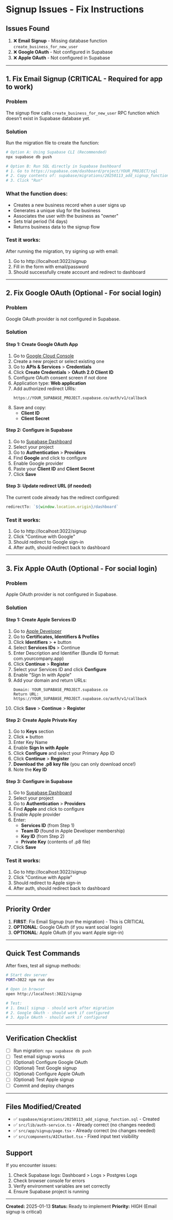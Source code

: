 # Signup Issues - Fix Instructions

## Issues Found

1. ❌ **Email Signup** - Missing database function `create_business_for_new_user`
2. ❌ **Google OAuth** - Not configured in Supabase
3. ❌ **Apple OAuth** - Not configured in Supabase

---

## 1. Fix Email Signup (CRITICAL - Required for app to work)

### Problem
The signup flow calls `create_business_for_new_user` RPC function which doesn't exist in Supabase database yet.

### Solution
Run the migration file to create the function:

```bash
# Option A: Using Supabase CLI (Recommended)
npx supabase db push

# Option B: Run SQL directly in Supabase Dashboard
# 1. Go to https://supabase.com/dashboard/project/YOUR_PROJECT/sql
# 2. Copy contents of: supabase/migrations/20250113_add_signup_function.sql
# 3. Click "Run"
```

### What the function does:
- Creates a new business record when a user signs up
- Generates a unique slug for the business
- Associates the user with the business as "owner"
- Sets trial period (14 days)
- Returns business data to the signup flow

### Test it works:
After running the migration, try signing up with email:
1. Go to http://localhost:3022/signup
2. Fill in the form with email/password
3. Should successfully create account and redirect to dashboard

---

## 2. Fix Google OAuth (Optional - For social login)

### Problem
Google OAuth provider is not configured in Supabase.

### Solution

#### Step 1: Create Google OAuth App
1. Go to [Google Cloud Console](https://console.cloud.google.com/)
2. Create a new project or select existing one
3. Go to **APIs & Services** > **Credentials**
4. Click **Create Credentials** > **OAuth 2.0 Client ID**
5. Configure OAuth consent screen if not done
6. Application type: **Web application**
7. Add authorized redirect URIs:
   ```
   https://YOUR_SUPABASE_PROJECT.supabase.co/auth/v1/callback
   ```
8. Save and copy:
   - **Client ID**
   - **Client Secret**

#### Step 2: Configure in Supabase
1. Go to [Supabase Dashboard](https://supabase.com/dashboard)
2. Select your project
3. Go to **Authentication** > **Providers**
4. Find **Google** and click to configure
5. Enable Google provider
6. Paste your **Client ID** and **Client Secret**
7. Click **Save**

#### Step 3: Update redirect URL (if needed)
The current code already has the redirect configured:
```typescript
redirectTo: `${window.location.origin}/dashboard`
```

### Test it works:
1. Go to http://localhost:3022/signup
2. Click "Continue with Google"
3. Should redirect to Google sign-in
4. After auth, should redirect back to dashboard

---

## 3. Fix Apple OAuth (Optional - For social login)

### Problem
Apple OAuth provider is not configured in Supabase.

### Solution

#### Step 1: Create Apple Services ID
1. Go to [Apple Developer](https://developer.apple.com/account/)
2. Go to **Certificates, Identifiers & Profiles**
3. Click **Identifiers** > **+** button
4. Select **Services IDs** > Continue
5. Enter Description and Identifier (Bundle ID format: com.yourcompany.app)
6. Click **Continue** > **Register**
7. Select your Services ID and click **Configure**
8. Enable "Sign In with Apple"
9. Add your domain and return URLs:
   ```
   Domain: YOUR_SUPABASE_PROJECT.supabase.co
   Return URL: https://YOUR_SUPABASE_PROJECT.supabase.co/auth/v1/callback
   ```
10. Click **Save** > **Continue** > **Register**

#### Step 2: Create Apple Private Key
1. Go to **Keys** section
2. Click **+** button
3. Enter Key Name
4. Enable **Sign In with Apple**
5. Click **Configure** and select your Primary App ID
6. Click **Continue** > **Register**
7. **Download the .p8 key file** (you can only download once!)
8. Note the **Key ID**

#### Step 3: Configure in Supabase
1. Go to [Supabase Dashboard](https://supabase.com/dashboard)
2. Select your project
3. Go to **Authentication** > **Providers**
4. Find **Apple** and click to configure
5. Enable Apple provider
6. Enter:
   - **Services ID** (from Step 1)
   - **Team ID** (found in Apple Developer membership)
   - **Key ID** (from Step 2)
   - **Private Key** (contents of .p8 file)
7. Click **Save**

### Test it works:
1. Go to http://localhost:3022/signup
2. Click "Continue with Apple"
3. Should redirect to Apple sign-in
4. After auth, should redirect back to dashboard

---

## Priority Order

1. **FIRST**: Fix Email Signup (run the migration) - This is CRITICAL
2. **OPTIONAL**: Google OAuth (if you want social login)
3. **OPTIONAL**: Apple OAuth (if you want Apple sign-in)

---

## Quick Test Commands

After fixes, test all signup methods:

```bash
# Start dev server
PORT=3022 npm run dev

# Open in browser
open http://localhost:3022/signup

# Test:
# 1. Email signup - should work after migration
# 2. Google OAuth - should work if configured
# 3. Apple OAuth - should work if configured
```

---

## Verification Checklist

- [ ] Run migration: `npx supabase db push`
- [ ] Test email signup works
- [ ] (Optional) Configure Google OAuth
- [ ] (Optional) Test Google signup
- [ ] (Optional) Configure Apple OAuth
- [ ] (Optional) Test Apple signup
- [ ] Commit and deploy changes

---

## Files Modified/Created

- ✅ `supabase/migrations/20250113_add_signup_function.sql` - Created
- ✅ `src/lib/auth-service.ts` - Already correct (no changes needed)
- ✅ `src/app/signup/page.tsx` - Already correct (no changes needed)
- ✅ `src/components/AIChatbot.tsx` - Fixed input text visibility

## Support

If you encounter issues:
1. Check Supabase logs: Dashboard > Logs > Postgres Logs
2. Check browser console for errors
3. Verify environment variables are set correctly
4. Ensure Supabase project is running

---

**Created:** 2025-01-13
**Status:** Ready to implement
**Priority:** HIGH (Email signup is critical)
